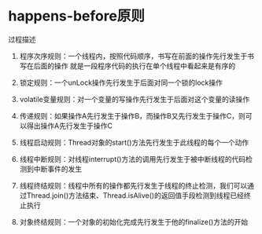 # happens-before原则

过程描述

1. 程序次序规则：一个线程内，按照代码顺序，书写在前面的操作先行发生于书写在后面的操作
就是一段程序代码的执行在单个线程中看起来是有序的

2. 锁定规则：一个unLock操作先行发生于后面对同一个锁的lock操作

3. volatile变量规则：对一个变量的写操作先行发生于后面对这个变量的读操作

4. 传递规则：如果操作A先行发生于操作B，而操作B又先行发生于操作C，则可以得出操作A先行发生于操作C

5. 线程启动规则：Thread对象的start()方法先行发生于此线程的每个一个动作

6. 线程中断规则：对线程interrupt()方法的调用先行发生于被中断线程的代码检测到中断事件的发生

7. 线程终结规则：线程中所有的操作都先行发生于线程的终止检测，我们可以通过Thread.join()方法结束、Thread.isAlive()的返回值手段检测到线程已经终止执行

8. 对象终结规则：一个对象的初始化完成先行发生于他的finalize()方法的开始
